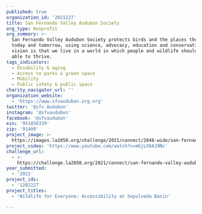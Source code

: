 ```yaml
---
published: true
organization_id: '2021227'
title: San Fernando Valley Audubon Society
org_type: Nonprofit
org_summary: >-
  San Fernando Valley Audubon Society protects birds and the places they need,
  today and tomorrow, using science, advocacy, education and conservation. Our
  vision is that we live in a world in which people and wildlife should both be
  able to thrive.
tags_indicators:
  - Disability & aging
  - Access to parks & green space
  - Mobility
  - Public safety & public space
charity_navigator_url: ''
organization_website:
  - 'https://www.sfvaudubon.org.org'
twitter: '@sfv Audubon'
instagram: '@sfvaudubon'
facebook: '@sfvaudubon'
ein: '951856339'
zip: '91409'
project_image: >-
  https://images.la2050.org/challenge/2021/connect/2048-wide/san-fernando-valley-audubon-society.jpg
project_video: 'https://www.youtube.com/watch?v=mGjLX6AJ9Nc'
challenge_url:
  - >-
    https://challenge.la2050.org/2021/connect/san-fernando-valley-audubon-society/
year_submitted:
  - '2021'
project_ids:
  - '1202227'
project_titles:
  - 'Wildlife for Everyone: Accessibility at Sepulveda Basin'

---
```

